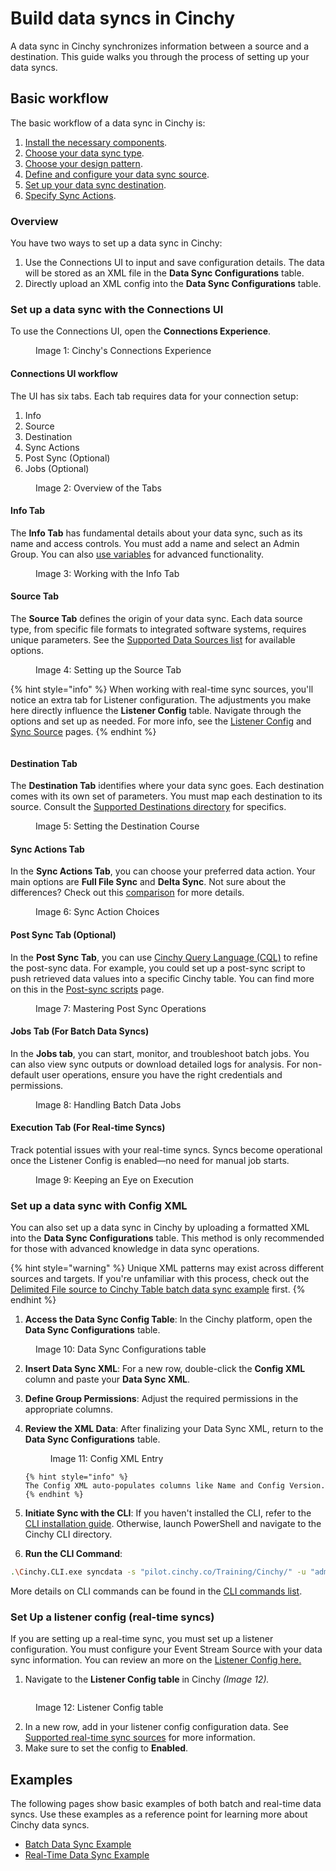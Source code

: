 # Build data syncs in Cinchy

A data sync in Cinchy synchronizes information between a source and a destination. This guide walks you through the process of setting up your data syncs.

## Basic workflow

The basic workflow of a data sync in Cinchy is:

1. [Install the necessary components](../installation-and-maintenance/).
1. [Choose your data sync type](types-of-data-syncs.md).
1. [Choose your design pattern](common-design-patterns.md).
1. [Define and configure your data sync source](../supported-data-sync-sources/).
1. [Set up your data sync destination](../supported-data-sync-destinations/).
1. [Specify Sync Actions](sync-actions.md).

### Overview

You have two ways to set up a data sync in Cinchy:

1. Use the Connections UI to input and save configuration details. The data will be stored as an XML file in the **Data Sync Configurations** table.
2. Directly upload an XML config into the **Data Sync Configurations** table.

### Set up a data sync with the Connections UI

To use the Connections UI, open the **Connections Experience**.

<figure><img src="../../.gitbook/assets/image (413).png" alt=""><figcaption>Image 1: Cinchy's Connections Experience</figcaption></figure>

#### Connections UI workflow

The UI has six tabs. Each tab requires data for your connection setup:

1. Info
1. Source
1. Destination
1. Sync Actions
1. Post Sync (Optional)
1. Jobs (Optional)
<figure><img src="../../.gitbook/assets/image (389).png" alt=""><figcaption>Image 2: Overview of the Tabs</figcaption></figure>

#### **Info Tab**

The **Info Tab** has fundamental details about your data sync, such as its name and access controls. You must add a name and select an Admin Group. You can also [use variables](advanced-settings/variables.md) for advanced functionality. 
<figure><img src="../../.gitbook/assets/image (680).png" alt=""><figcaption>Image 3: Working with the Info Tab</figcaption></figure>

#### **Source Tab**

The **Source Tab** defines the origin of your data sync. Each data source type, from specific file formats to integrated software systems, requires unique parameters. See the [Supported Data Sources list](../supported-data-sync-sources/) for available options.

<figure><img src="../../.gitbook/assets/image (741).png" alt=""><figcaption>Image 4: Setting up the Source Tab</figcaption></figure>

{% hint style="info" %}
When working with real-time sync sources, you'll notice an extra tab for Listener configuration. The adjustments you make here directly influence the **Listener Config** table. Navigate through the options and set up as needed. For more info, see the [Listener Config](../supported-real-time-sync-stream-sources/) and [Sync Source](../supported-data-sync-sources/) pages.
{% endhint %}

<figure><img src="../../.gitbook/assets/image (693).png" alt=""><figcaption></figcaption></figure>

#### **Destination Tab**

The **Destination Tab** identifies where your data sync goes. Each destination comes with its own set of parameters. You must map each destination to its source. Consult the [Supported Destinations directory](../supported-data-sync-destinations/) for specifics.

<figure><img src="../../.gitbook/assets/image (493).png" alt=""><figcaption>Image 5: Setting the Destination Course</figcaption></figure>

#### **Sync Actions Tab**

In the **Sync Actions Tab**, you can choose your preferred data action. Your main options are **Full File Sync** and **Delta Sync**. Not sure about the differences? Check out this [comparison](sync-actions.md) for more details.

<figure><img src="../../.gitbook/assets/image (713).png" alt=""><figcaption>Image 6: Sync Action Choices</figcaption></figure>

#### **Post Sync Tab (Optional)**

In the **Post Sync Tab**, you can use [Cinchy Query Language (CQL)](/cql/the-basics-of-cql/README.md) to refine the post-sync data. For example, you could set up a post-sync script to push retrieved data values into a specific Cinchy table. You can find more on this in the [Post-sync scripts](advanced-settings/post-sync-scripts.md) page.

<figure><img src="../../.gitbook/assets/image (660).png" alt=""><figcaption>Image 7: Mastering Post Sync Operations</figcaption></figure>

#### **Jobs Tab (For Batch Data Syncs)**

In the **Jobs tab**, you can start, monitor, and troubleshoot batch jobs. You can also view sync outputs or download detailed logs for analysis. For non-default user operations, ensure you have the right credentials and permissions.

<figure><img src="../../.gitbook/assets/image (698).png" alt=""><figcaption>Image 8: Handling Batch Data Jobs</figcaption></figure>

#### **Execution Tab (For Real-time Syncs)**

Track potential issues with your real-time syncs. Syncs become operational once the Listener Config is enabled—no need for manual job starts.

<figure><img src="../../.gitbook/assets/image (678).png" alt=""><figcaption>Image 9: Keeping an Eye on Execution</figcaption></figure>

### Set up a data sync with Config XML

You can also set up a data sync in Cinchy by uploading a formatted XML into the **Data Sync Configurations** table. This method is only recommended for those with advanced knowledge in data sync operations.

{% hint style="warning" %}
Unique XML patterns may exist across different sources and targets. If you're unfamiliar with this process, check out the [Delimited File source to Cinchy Table batch data sync example](batch-data-sync-example.md) first.
{% endhint %}

1.  **Access the Data Sync Config Table**: In the Cinchy platform, open the **Data Sync Configurations** table.
<figure><img src="../../.gitbook/assets/image (177).png" alt=""><figcaption>Image 10: Data Sync Configurations table</figcaption></figure>

2.  **Insert Data Sync XML**: For a new row, double-click the **Config XML** column and paste your **Data Sync XML**.

3.  **Define Group Permissions**: Adjust the required permissions in the appropriate columns.

4.  **Review the XML Data**: After finalizing your Data Sync XML, return to the **Data Sync Configurations** table.
    <figure><img src="../../.gitbook/assets/image (89).png" alt=""><figcaption>Image 11: Config XML Entry</figcaption></figure>

        {% hint style="info" %}
        The Config XML auto-populates columns like Name and Config Version.
        {% endhint %}

5.  **Initiate Sync with the CLI**: If you haven't installed the CLI, refer to the [CLI installation guide](../installation-and-maintenance/installing-the-cli-and-the-maintenance-cli.md). Otherwise, launch PowerShell and navigate to the Cinchy CLI directory.

6.  **Run the CLI Command**:

```bash
.\Cinchy.CLI.exe syncdata -s "pilot.cinchy.co/Training/Cinchy/" -u "admin" -p "DESuEGqmx55yl2PYxa4ncc+5+bLkoVIFpgs0Lq6hkcU=" -f "Data Sync Name"
```

More details on CLI commands can be found in the [CLI commands list](../cli-commands-list.md).

### Set Up a listener config (real-time syncs)

If you are setting up a real-time sync, you must set up a listener configuration. You must configure your Event Stream Source with your data sync information. You can review an more on the [Listener Config here.](/data-syncs/)

1. Navigate to the **Listener Config table** in Cinchy _(Image 12)._

<figure><img src="../../.gitbook/assets/image (503).png" alt=""><figcaption><p>Image 12: Listener Config table</p></figcaption></figure>

2. In a new row, add in your listener config configuration data. See [Supported real-time sync sources](../supported-real-time-sync-stream-sources/the-listener-configuration-table.md) for more information.
3. Make sure to set the config to **Enabled**.

## Examples

The following pages show basic examples of both batch and real-time data syncs. Use these examples as a reference point for learning more about Cinchy data syncs.

- [Batch Data Sync Example](batch-data-sync-example.md)
- [Real-Time Data Sync Example](real-time-sync-example.md)
